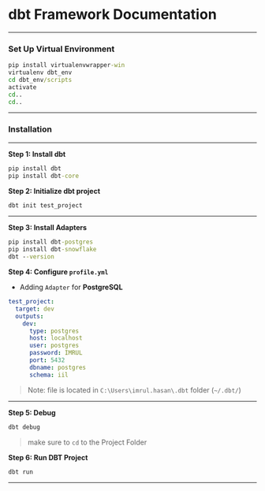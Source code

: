 # dbt Framework Documentation

--- 

### Set Up Virtual Environment

```cmd
pip install virtualenvwrapper-win  
virtualenv dbt_env			
cd dbt_env/scripts			
activate				
cd..				
cd..	
```

---

### Installation

---

**Step 1: Install dbt**

```cmd
pip install dbt 
pip install dbt-core
```

**Step 2: Initialize dbt project**

```cmd
dbt init test_project
```

---


**Step 3: Install Adapters**

```cmd
pip install dbt-postgres
pip install dbt-snowflake
dbt --version
```

**Step 4: Configure `profile.yml`**

- Adding `Adapter` for **PostgreSQL**

```yml
test_project:
  target: dev
  outputs:
    dev:
      type: postgres
      host: localhost
      user: postgres
      password: IMRUL
      port: 5432
      dbname: postgres
      schema: iil

```

> Note: file is located in `C:\Users\imrul.hasan\.dbt` folder (`~/.dbt/`)

---

**Step 5: Debug**

```cmd
dbt debug
```

> make sure to `cd` to the Project Folder

**Step 6: Run DBT Project**

```cmd
dbt run
```

---






